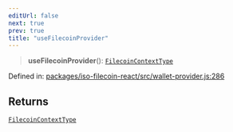 ```yaml
---
editUrl: false
next: true
prev: true
title: "useFilecoinProvider"
---
```


> **useFilecoinProvider**(): [`FilecoinContextType`](/api/iso-filecoin-react/types/type-aliases/filecoincontexttype/)

Defined in: [packages/iso-filecoin-react/src/wallet-provider.js:286](https://github.com/hugomrdias/filecoin/blob/main/packages/iso-filecoin-react/src/wallet-provider.js#L286)

## Returns

[`FilecoinContextType`](/api/iso-filecoin-react/types/type-aliases/filecoincontexttype/)
